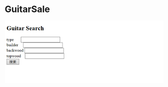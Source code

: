 # GuitarSale
![image](https://github.com/AdaL95/GuitarSale/blob/master/img/%E7%B3%BB%E7%BB%9F%E7%95%8C%E9%9D%A2.PNG)
